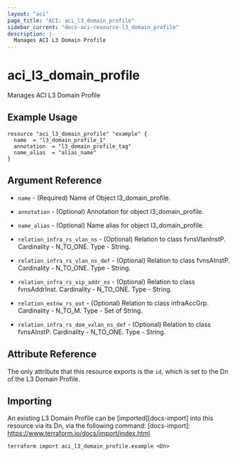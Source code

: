 ```yaml
---
layout: "aci"
page_title: "ACI: aci_l3_domain_profile"
sidebar_current: "docs-aci-resource-l3_domain_profile"
description: |-
  Manages ACI L3 Domain Profile
---
```


# aci_l3_domain_profile #
Manages ACI L3 Domain Profile

## Example Usage ##

```hcl
resource "aci_l3_domain_profile" "example" {
  name  = "l3_domain_profile_1"
  annotation  = "l3_domain_profile_tag"
  name_alias  = "alias_name"
}
```
## Argument Reference ##
* `name` - (Required) Name of Object l3_domain_profile.
* `annotation` - (Optional) Annotation for object l3_domain_profile.
* `name_alias` - (Optional) Name alias for object l3_domain_profile.

* `relation_infra_rs_vlan_ns` - (Optional) Relation to class fvnsVlanInstP. Cardinality - N_TO_ONE. Type - String.
                
* `relation_infra_rs_vlan_ns_def` - (Optional) Relation to class fvnsAInstP. Cardinality - N_TO_ONE. Type - String.
                
* `relation_infra_rs_vip_addr_ns` - (Optional) Relation to class fvnsAddrInst. Cardinality - N_TO_ONE. Type - String.
                
* `relation_extnw_rs_out` - (Optional) Relation to class infraAccGrp. Cardinality - N_TO_M. Type - Set of String.
                
* `relation_infra_rs_dom_vxlan_ns_def` - (Optional) Relation to class fvnsAInstP. Cardinality - N_TO_ONE. Type - String.
                


## Attribute Reference

The only attribute that this resource exports is the `id`, which is set to the
Dn of the L3 Domain Profile.

## Importing ##

An existing L3 Domain Profile can be [imported][docs-import] into this resource via its Dn, via the following command:
[docs-import]: https://www.terraform.io/docs/import/index.html


```
terraform import aci_l3_domain_profile.example <Dn>
```